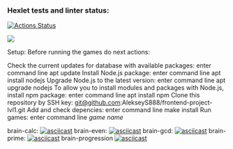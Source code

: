 ### Hexlet tests and linter status:
[![Actions Status](https://github.com/AlekseyS888/frontend-project-lvl1/workflows/hexlet-check/badge.svg)](https://github.com/AlekseyS888/frontend-project-lvl1/actions)

<a href="https://codeclimate.com/github/AlekseyS888/frontend-project-lvl1/maintainability"><img src="https://api.codeclimate.com/v1/badges/2501cd45041103ac78fe/maintainability" /></a>

Setup:
Before running the games do next actions:

Check the current updates for database with available packages: enter command line apt update
Install Node.js package: enter command line apt install nodejs
Upgrade Node.js to the latest version: enter command line apt upgrade nodejs
To allow you to install modules and packages with Node.js, install npm package: enter command line apt install npm
Clone this repository by SSH key: git@github.com:AlekseyS888/frontend-project-lvl1.git
Add and check depencies: enter command line make install
Run games: enter command line *game name*

brain-calc: 
[![asciicast](https://asciinema.org/a/486308.svg)](https://asciinema.org/a/486308)
brain-even: 
[![asciicast](https://asciinema.org/a/486309.svg)](https://asciinema.org/a/486309)
brain-gcd: 
[![asciicast](https://asciinema.org/a/486310.svg)](https://asciinema.org/a/486310)
brain-prime: 
[![asciicast](https://asciinema.org/a/486311.svg)](https://asciinema.org/a/486311)
brain-progression
[![asciicast](https://asciinema.org/a/486312.svg)](https://asciinema.org/a/486312)